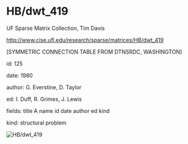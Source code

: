 # HB/dwt_419

 UF Sparse Matrix Collection, Tim Davis

 http://www.cise.ufl.edu/research/sparse/matrices/HB/dwt_419

 [SYMMETRIC CONNECTION TABLE FROM DTNSRDC, WASHINGTON]

 id: 125

 date: 1980

 author: G. Everstine, D. Taylor

 ed: I. Duff, R. Grimes, J. Lewis

 fields: title A name id date author ed kind

 kind: structural problem

![HB/dwt_419](http://yifanhu.net/GALLERY/GRAPHS/GIF_SMALL/HB@dwt_419.gif)
